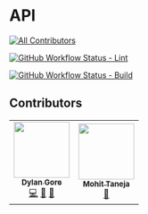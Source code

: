 # API

<!-- prettier-ignore-start -->
<!-- markdownlint-disable -->
<!-- ALL-CONTRIBUTORS-BADGE:START - Do not remove or modify this section -->
[![All Contributors](https://img.shields.io/badge/all_contributors-2-orange.svg?style=for-the-badge)](#contributors)
<!-- ALL-CONTRIBUTORS-BADGE:END -->
<!-- markdownlint-restore -->
<!-- prettier-ignore-end -->

[![GitHub Workflow Status - Lint](https://img.shields.io/github/workflow/status/DylanGore-FYP/API/Lint%20Code?label=Lint&logo=github&style=for-the-badge)](https://github.com/DylanGore-FYP/API/actions/workflows/lint-code.yml)

[![GitHub Workflow Status - Build](https://img.shields.io/github/workflow/status/DylanGore-FYP/API/Build%20&%20Push%20Docker%20Image?label=Docker%20Build&logo=github&style=for-the-badge)](https://github.com/DylanGore-FYP/api/actions/workflows/build-docker.yml)

## Contributors

<!-- ALL-CONTRIBUTORS-LIST:START - Do not remove or modify this section -->
<!-- prettier-ignore-start -->
<!-- markdownlint-disable -->
<table>
  <tr>
    <td align="center"><a href="https://dylangore.ie/"><img src="https://avatars.githubusercontent.com/u/2760449?v=4?s=100" width="100px;" alt=""/><br /><sub><b>Dylan Gore</b></sub></a><br /><a href="https://github.com/DylanGore-FYP/API/commits?author=DylanGore" title="Code">💻</a> <a href="https://github.com/DylanGore-FYP/API/commits?author=DylanGore" title="Documentation">📖</a> <a href="#ideas-DylanGore" title="Ideas, Planning, & Feedback">🤔</a></td>
    <td align="center"><a href="https://github.com/mohittaneja7"><img src="https://avatars.githubusercontent.com/u/4126813?v=4?s=100" width="100px;" alt=""/><br /><sub><b>Mohit Taneja</b></sub></a><br /><a href="#ideas-mohittaneja7" title="Ideas, Planning, & Feedback">🤔</a></td>
  </tr>
</table>

<!-- markdownlint-restore -->
<!-- prettier-ignore-end -->

<!-- ALL-CONTRIBUTORS-LIST:END -->
